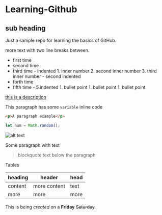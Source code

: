 # Learning-Github
## sub heading 
Just a sample repo for learning the basics of GitHub. 

more text with two line breaks between. 

  -  first time
  -  second time
  -  third time 
    -  indented
         1.  inner number
         2.  second inner number 
         3.  third inner number 
    -  second indented 
  -  forth time
  -  fifth time
    -  5.indented
         1.  bullet point
         1.  bullet point
         1.  bullet point


[this is a description](http://www.github.com)

This paragraph has some `variable` inline code

```html 
<p>A paragraph example</p>
```
```javascript
let num = Math.random();
```
![alt text](http://picsum.photos/200/200)

Some paragraph with text
> blockquote text below the paragraph 

Tables 

| heading | header | head |
| ---  | --- | --- |
| content | more content | text |
| more | more | more |

This is being *created* on a **Friday** ~~Saturday~~. 


